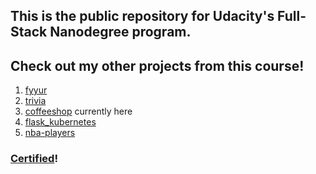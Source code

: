 ## This is the public repository for Udacity's Full-Stack Nanodegree program. 
## Check out my other projects from this course!
1. [fyyur](https://github.com/eugenlee/fyyur)
2. [trivia](https://github.com/eugenlee/trivia)
3. [coffeeshop](https://github.com/eugenlee/coffeeshop) currently here
4. [flask_kubernetes](https://github.com/eugenlee/flask_kubernetes)
5. [nba-players](https://github.com/eugenlee/nba-players)

### [Certified](https://graduation.udacity.com/confirm/46QAH2EU)!
